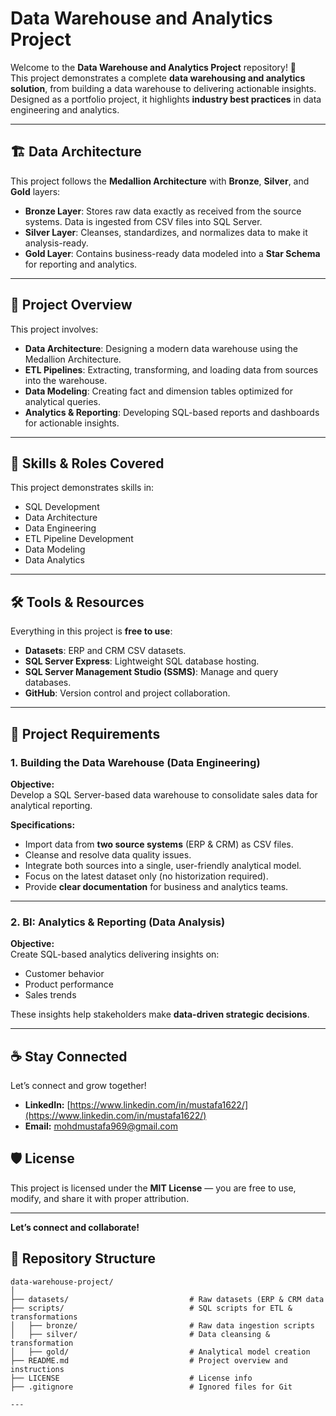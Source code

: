 # Data Warehouse and Analytics Project

Welcome to the **Data Warehouse and Analytics Project** repository! 🚀  
This project demonstrates a complete **data warehousing and analytics solution**, from building a data warehouse to delivering actionable insights. Designed as a portfolio project, it highlights **industry best practices** in data engineering and analytics.

---

## 🏗️ Data Architecture

This project follows the **Medallion Architecture** with **Bronze**, **Silver**, and **Gold** layers:

- **Bronze Layer**: Stores raw data exactly as received from the source systems. Data is ingested from CSV files into SQL Server.
- **Silver Layer**: Cleanses, standardizes, and normalizes data to make it analysis-ready.
- **Gold Layer**: Contains business-ready data modeled into a **Star Schema** for reporting and analytics.

---

## 📖 Project Overview

This project involves:

- **Data Architecture**: Designing a modern data warehouse using the Medallion Architecture.
- **ETL Pipelines**: Extracting, transforming, and loading data from sources into the warehouse.
- **Data Modeling**: Creating fact and dimension tables optimized for analytical queries.
- **Analytics & Reporting**: Developing SQL-based reports and dashboards for actionable insights.

---

## 🎯 Skills & Roles Covered

This project demonstrates skills in:

- SQL Development  
- Data Architecture  
- Data Engineering  
- ETL Pipeline Development  
- Data Modeling  
- Data Analytics  

---

## 🛠️ Tools & Resources

Everything in this project is **free to use**:

- **Datasets**: ERP and CRM CSV datasets.  
- **SQL Server Express**: Lightweight SQL database hosting.  
- **SQL Server Management Studio (SSMS)**: Manage and query databases.  
- **GitHub**: Version control and project collaboration.  

---

## 🚀 Project Requirements

### 1. Building the Data Warehouse (Data Engineering)
**Objective:**  
Develop a SQL Server-based data warehouse to consolidate sales data for analytical reporting.

**Specifications:**
- Import data from **two source systems** (ERP & CRM) as CSV files.
- Cleanse and resolve data quality issues.
- Integrate both sources into a single, user-friendly analytical model.
- Focus on the latest dataset only (no historization required).
- Provide **clear documentation** for business and analytics teams.

---

### 2. BI: Analytics & Reporting (Data Analysis)
**Objective:**  
Create SQL-based analytics delivering insights on:
- Customer behavior  
- Product performance  
- Sales trends  

These insights help stakeholders make **data-driven strategic decisions**.

---




## ☕ Stay Connected

Let’s connect and grow together!  

- **LinkedIn:** [https://www.linkedin.com/in/mustafa1622/](https://www.linkedin.com/in/mustafa1622/)  
- **Email:** [mohdmustafa969@gmail.com](mailto:mohdmustafa969@gmail.com)  


## 🛡️ License

This project is licensed under the **MIT License** — you are free to use, modify, and share it with proper attribution.

---

**Let’s connect and collaborate!**

## 📂 Repository Structure

```
data-warehouse-project/
│
├── datasets/                           # Raw datasets (ERP & CRM data
├── scripts/                            # SQL scripts for ETL & transformations
│   ├── bronze/                         # Raw data ingestion scripts
│   ├── silver/                         # Data cleansing & transformation
│   ├── gold/                           # Analytical model creation
├── README.md                           # Project overview and instructions
├── LICENSE                             # License info
├── .gitignore                          # Ignored files for Git

---


